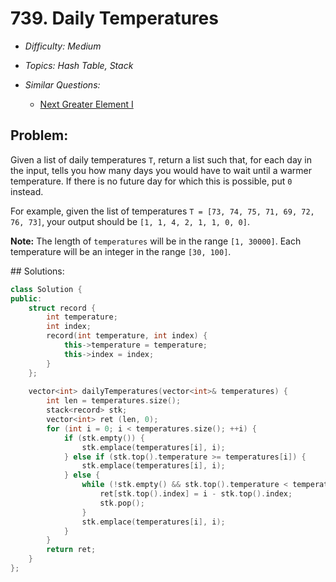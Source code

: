 # 739. Daily Temperatures

* *Difficulty: Medium*

* *Topics: Hash Table, Stack*

* *Similar Questions:*

  * [Next Greater Element I](./tests/daily-temperatures.md)

## Problem:

<p>
Given a list of daily temperatures <code>T</code>, return a list such that, for each day in the input, tells you how many days you would have to wait until a warmer temperature.  If there is no future day for which this is possible, put <code>0</code> instead.
</p><p>
For example, given the list of temperatures <code>T = [73, 74, 75, 71, 69, 72, 76, 73]</code>, your output should be <code>[1, 1, 4, 2, 1, 1, 0, 0]</code>.
</p>

<p><b>Note:</b>
The length of <code>temperatures</code> will be in the range <code>[1, 30000]</code>.
Each temperature will be an integer in the range <code>[30, 100]</code>.
</p>
## Solutions:

```c++
class Solution {
public:
    struct record {
        int temperature;
        int index;
        record(int temperature, int index) {
            this->temperature = temperature;
            this->index = index;
        }
    };
    
    vector<int> dailyTemperatures(vector<int>& temperatures) {
        int len = temperatures.size();
        stack<record> stk;
        vector<int> ret (len, 0);
        for (int i = 0; i < temperatures.size(); ++i) {
            if (stk.empty()) {
                stk.emplace(temperatures[i], i);
            } else if (stk.top().temperature >= temperatures[i]) {
                stk.emplace(temperatures[i], i);
            } else {
                while (!stk.empty() && stk.top().temperature < temperatures[i]) {
                    ret[stk.top().index] = i - stk.top().index;
                    stk.pop();
                }
                stk.emplace(temperatures[i], i);
            }
        }
        return ret;
    }
};
```
